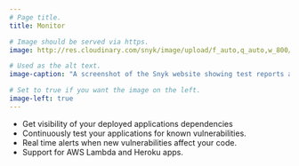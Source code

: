 ```yaml
---
# Page title.
title: Monitor

# Image should be served via https.
image: http://res.cloudinary.com/snyk/image/upload/f_auto,q_auto,w_800/v1493142741/integrations.png

# Used as the alt text.
image-caption: "A screenshot of the Snyk website showing test reports alongside each project"

# Set to true if you want the image on the left.
image-left: true
---
```


* Get visibility of your deployed applications dependencies
* Continuously test your applications for known vulnerabilities.
* Real time alerts when new vulnerabilities affect your code.
* Support for AWS Lambda and Heroku apps.
